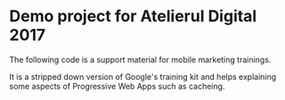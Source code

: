# Demo project for Atelierul Digital 2017

The following code is a support material for mobile marketing trainings.

It is a stripped down version of Google's training kit and helps explaining some aspects of Progressive Web Apps such as cacheing.